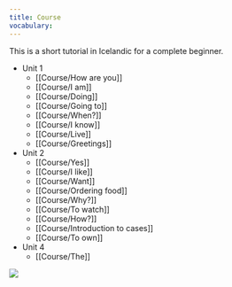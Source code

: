 ```yaml
---
title: Course
vocabulary:
---
```


This is a short tutorial in Icelandic for a complete beginner.

- Unit 1
  - [[Course/How are you]]
  - [[Course/I am]]
  - [[Course/Doing]]
  - [[Course/Going to]]
  - [[Course/When?]]
  - [[Course/I know]]
  - [[Course/Live]]
  - [[Course/Greetings]]
- Unit 2
  - [[Course/Yes]]
  - [[Course/I like]]
  - [[Course/Want]]
  - [[Course/Ordering food]]
  - [[Course/Why?]]
  - [[Course/To watch]]
  - [[Course/How?]]
  - [[Course/Introduction to cases]]
  - [[Course/To own]]
- Unit 4
  - [[Course/The]]

<Image src="Börn_svarthvít.jpg"/>
